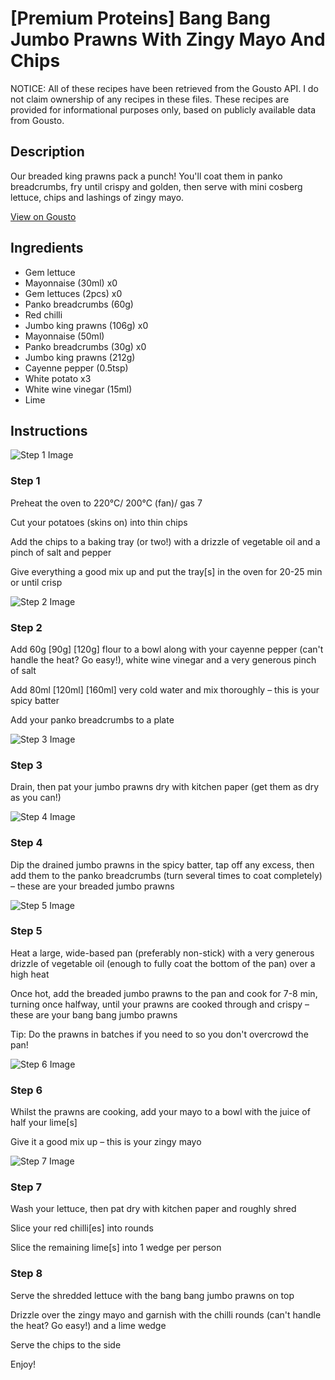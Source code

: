 # [Premium Proteins] Bang Bang Jumbo Prawns With Zingy Mayo And Chips

NOTICE: All of these recipes have been retrieved from the Gousto API. I do not claim ownership of any recipes in these files. These recipes are provided for informational purposes only, based on publicly available data from Gousto.

## Description

Our breaded king prawns pack a punch! You'll coat them in panko breadcrumbs, fry until crispy and golden, then serve with mini cosberg lettuce, chips and lashings of zingy mayo. 

[View on Gousto](https://www.gousto.co.uk/recipes/cookbook/premium-proteins-bang-bang-jumbo-prawns-with-zingy-mayo-and-chips)

## Ingredients

- Gem lettuce
- Mayonnaise (30ml) x0
- Gem lettuces (2pcs) x0
- Panko breadcrumbs (60g)
- Red chilli
- Jumbo king prawns (106g) x0
- Mayonnaise (50ml)
- Panko breadcrumbs (30g) x0
- Jumbo king prawns (212g)
- Cayenne pepper (0.5tsp)
- White potato x3
- White wine vinegar (15ml)
- Lime

## Instructions

![Step 1 Image](https://production-media.gousto.co.uk/cms/recipe-step-image/step-1-13-1726498963232-x200.jpg)

### Step 1

Preheat the oven to 220°C/ 200°C (fan)/ gas 7

Cut your potatoes (skins on) into thin chips

Add the chips to a baking tray (or two!) with a drizzle of vegetable oil and a pinch of salt and pepper

Give everything a good mix up and put the tray[s] in the oven for 20-25 min or until crisp

![Step 2 Image](https://production-media.gousto.co.uk/cms/recipe-step-image/Step-2-14-1726498967412-x200.jpg)

### Step 2

Add 60g <span class="text-purple">[90g]</span> <span class="text-danger">[120g]</span> flour to a bowl along with your cayenne pepper (can't handle the heat? Go easy!), white wine vinegar and a very generous pinch of salt

Add 80ml <span class="text-purple">[120ml]</span> <span class="text-danger">[160ml] </span>very cold water and mix thoroughly – this is your spicy batter

Add your panko breadcrumbs to a plate

![Step 3 Image](https://production-media.gousto.co.uk/cms/recipe-step-image/Step-3-15-1726498976585-x200.jpg)

### Step 3

Drain, then pat your jumbo prawns dry with kitchen paper (get them as dry as you can!)

![Step 4 Image](https://production-media.gousto.co.uk/cms/recipe-step-image/step-4-16-1726498988030-x200.jpg)

### Step 4

Dip the drained jumbo prawns in the spicy batter, tap off any excess, then add them to the panko breadcrumbs (turn several times to coat completely) – these are your breaded jumbo prawns

![Step 5 Image](https://production-media.gousto.co.uk/cms/recipe-step-image/step-5-15-1726498991500-x200.jpg)

### Step 5

Heat a large, wide-based pan (preferably non-stick) with a very generous drizzle of vegetable oil (enough to fully coat the bottom of the pan) over a high heat

Once hot, add the breaded jumbo prawns to the pan and cook for 7-8 min, turning once halfway, until your prawns are cooked through and crispy – these are your bang bang jumbo prawns

Tip: Do the prawns in batches if you need to so you don't overcrowd the pan!

![Step 6 Image](https://production-media.gousto.co.uk/cms/recipe-step-image/step-6-16-1726498999693-x200.jpg)

### Step 6

Whilst the prawns are cooking, add your mayo to a bowl with the juice of half your lime[s]

Give it a good mix up – this is your zingy mayo

![Step 7 Image](https://production-media.gousto.co.uk/cms/recipe-step-image/step-7-13-1726499003467-x200.jpg)

### Step 7

Wash your lettuce, then pat dry with kitchen paper and roughly shred

Slice your red chilli[es] into rounds

Slice the remaining lime[s] into 1 wedge per person

### Step 8

Serve the shredded lettuce with the bang bang jumbo prawns on top

Drizzle over the zingy mayo and garnish with the chilli rounds (can't handle the heat? Go easy!) and a lime wedge

Serve the chips to the side

Enjoy!

